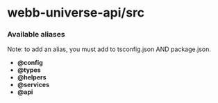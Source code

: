 # webb-universe-api/src

### Available aliases

Note: to add an alias, you must add to tsconfig.json AND package.json.

- **@config**
- **@types**
- **@helpers**
- **@services**
- **@api**
